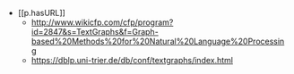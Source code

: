 


- [[p.hasURL]]
  - http://www.wikicfp.com/cfp/program?id=2847&s=TextGraphs&f=Graph-based%20Methods%20for%20Natural%20Language%20Processing
  - https://dblp.uni-trier.de/db/conf/textgraphs/index.html
